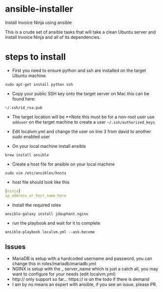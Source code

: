 # ansible-installer
Install Invoice Ninja using ansible

This is a crude set of ansible tasks that will take a clean Ubuntu server and install Invoice Ninja and all of its dependencies.

# steps to install

* First you need to ensure python and ssh are installed on the target Ubuntu machine.

`sudo apt-get install python ssh`

* Copy your public SSH key onto the target server on Mac this can be found here:

`~/.ssh/id_rsa.pub`

* The target location will be **Note this must be for a non-root user use `adduser` on the target machine to create a user
`~/.ssh/authorized_keys`

* Edit localvm.yml and change the user on line 3 from david to another sudo enabled user

* On your local machine install ansible

`brew install ansible`

* Create a host file for ansible on your local machine

`sudo vim /etc/ansibles/hosts`

* host file should look like this
```yaml
[ninja]
ip_address_or_host_name_here
```

* Install the required roles

`ansible-galaxy install jdauphant.nginx`

* run the playbook and wait for it to complete

`ansible-playbook localvm.yml --ask-become`

## Issues
* MariaDB is setup with a hardcoded username and password, you can change this in roles/mariadb/mariadb.yml
* NGINX is setup with the _ server_name which is just a catch all, you may want to configure for your needs (edit localvm.yml)
* http:// only support so far... https:// is on the todo if there is demand
* I am by no means an expert with ansible, if you see an issue, please PR.
